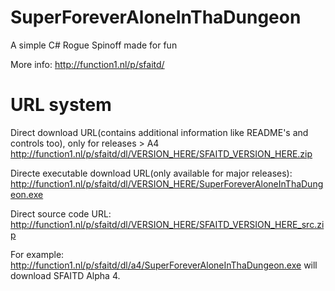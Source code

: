 # SuperForeverAloneInThaDungeon
A simple C# Rogue Spinoff made for fun

More info: http://function1.nl/p/sfaitd/

# URL system
Direct download URL(contains additional information like README's and controls too), only for releases > A4
http://function1.nl/p/sfaitd/dl/VERSION_HERE/SFAITD_VERSION_HERE.zip

Directe executable download URL(only available for major releases): http://function1.nl/p/sfaitd/dl/VERSION_HERE/SuperForeverAloneInThaDungeon.exe

Direct source code URL: http://function1.nl/p/sfaitd/dl/VERSION_HERE/SFAITD_VERSION_HERE_src.zip

For example: http://function1.nl/p/sfaitd/dl/a4/SuperForeverAloneInThaDungeon.exe will download SFAITD Alpha 4.
